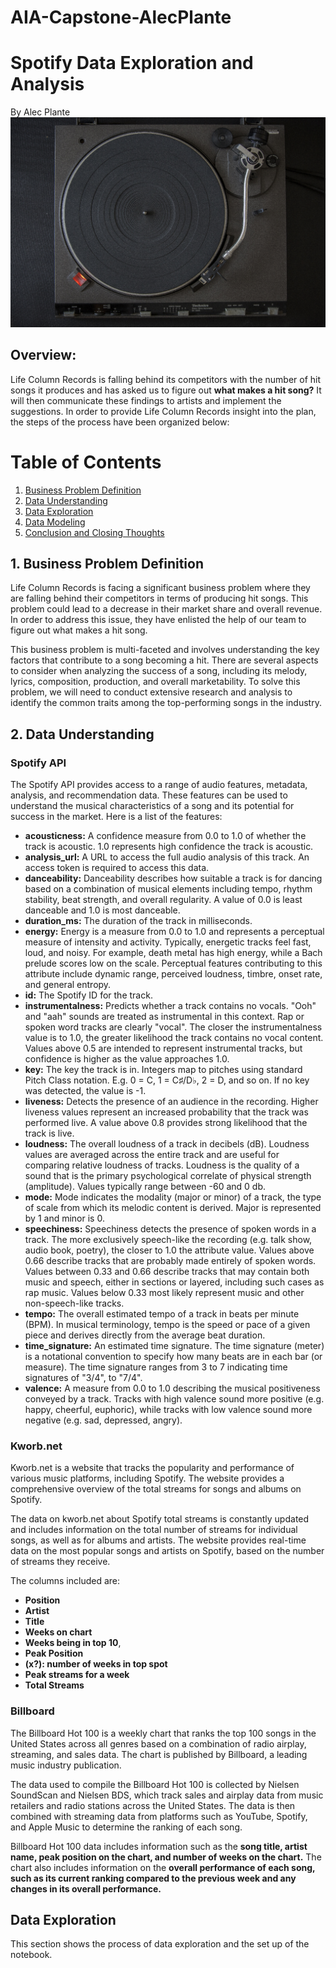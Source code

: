 # AIA-Capstone-AlecPlante
# Spotify Data Exploration and Analysis 
By Alec Plante
![image](images/Record.png)



## Overview:
Life Column Records is falling behind its competitors with the number of hit songs it produces and has asked us to figure out **what makes a hit song?** It will then communicate these findings to artists and implement the suggestions. In order to provide Life Column Records insight into the plan, the steps of the process have been organized below:

# Table of Contents
1. [Business Problem Definition](#part1)
2. [Data Understanding](#part2)
3. [Data Exploration](#part3)
4. [Data Modeling](#part4)
5. [Conclusion and Closing Thoughts](#part5)

## 1. Business Problem Definition <a name="part1"></a>
Life Column Records is facing a significant business problem where they are falling behind their competitors in terms of producing hit songs. This problem could lead to a decrease in their market share and overall revenue. In order to address this issue, they have enlisted the help of our team to figure out what makes a hit song.

This business problem is multi-faceted and involves understanding the key factors that contribute to a song becoming a hit. There are several aspects to consider when analyzing the success of a song, including its melody, lyrics, composition, production, and overall marketability. To solve this problem, we will need to conduct extensive research and analysis to identify the common traits among the top-performing songs in the industry.

## 2. Data Understanding <a name="part2"></a>

### Spotify API 
The Spotify API provides access to a range of audio features, metadata, analysis, and recommendation data. These features can be used to understand the musical characteristics of a song and its potential for success in the market. Here is a list of the features:
- **acousticness:** A confidence measure from 0.0 to 1.0 of whether the track is acoustic. 1.0 represents high confidence the track is acoustic.
- **analysis_url:** A URL to access the full audio analysis of this track. An access token is required to access this data.
- **danceability:** Danceability describes how suitable a track is for dancing based on a combination of musical elements including tempo, rhythm stability, beat strength, and overall regularity. A value of 0.0 is least danceable and 1.0 is most danceable.
- **duration_ms:** The duration of the track in milliseconds.
- **energy:** Energy is a measure from 0.0 to 1.0 and represents a perceptual measure of intensity and activity. Typically, energetic tracks feel fast, loud, and noisy. For example, death metal has high energy, while a Bach prelude scores low on the scale. Perceptual features contributing to this attribute include dynamic range, perceived loudness, timbre, onset rate, and general entropy.
- **id:** The Spotify ID for the track.
- **instrumentalness:** Predicts whether a track contains no vocals. "Ooh" and "aah" sounds are treated as instrumental in this context. Rap or spoken word tracks are clearly "vocal". The closer the instrumentalness value is to 1.0, the greater likelihood the track contains no vocal content. Values above 0.5 are intended to represent instrumental tracks, but confidence is higher as the value approaches 1.0.
- **key:** The key the track is in. Integers map to pitches using standard Pitch Class notation. E.g. 0 = C, 1 = C♯/D♭, 2 = D, and so on. If no key was detected, the value is -1.
- **liveness:** Detects the presence of an audience in the recording. Higher liveness values represent an increased probability that the track was performed live. A value above 0.8 provides strong likelihood that the track is live.
- **loudness:** The overall loudness of a track in decibels (dB). Loudness values are averaged across the entire track and are useful for comparing relative loudness of tracks. Loudness is the quality of a sound that is the primary psychological correlate of physical strength (amplitude). Values typically range between -60 and 0 db.
- **mode:** Mode indicates the modality (major or minor) of a track, the type of scale from which its melodic content is derived. Major is represented by 1 and minor is 0.
- **speechiness:** Speechiness detects the presence of spoken words in a track. The more exclusively speech-like the recording (e.g. talk show, audio book, poetry), the closer to 1.0 the attribute value. Values above 0.66 describe tracks that are probably made entirely of spoken words. Values between 0.33 and 0.66 describe tracks that may contain both music and speech, either in sections or layered, including such cases as rap music. Values below 0.33 most likely represent music and other non-speech-like tracks.
- **tempo:** The overall estimated tempo of a track in beats per minute (BPM). In musical terminology, tempo is the speed or pace of a given piece and derives directly from the average beat duration.
- **time_signature:** An estimated time signature. The time signature (meter) is a notational convention to specify how many beats are in each bar (or measure). The time signature ranges from 3 to 7 indicating time signatures of "3/4", to "7/4".
- **valence:** A measure from 0.0 to 1.0 describing the musical positiveness conveyed by a track. Tracks with high valence sound more positive (e.g. happy, cheerful, euphoric), while tracks with low valence sound more negative (e.g. sad, depressed, angry).


### Kworb.net
Kworb.net is a website that tracks the popularity and performance of various music platforms, including Spotify. The website provides a comprehensive overview of the total streams for songs and albums on Spotify.

The data on kworb.net about Spotify total streams is constantly updated and includes information on the total number of streams for individual songs, as well as for albums and artists. The website provides real-time data on the most popular songs and artists on Spotify, based on the number of streams they receive.

The columns included are:
- **Position**
- **Artist**
- **Title**
- **Weeks on chart**
- **Weeks being in top 10**, 
- **Peak Position**
- **(x?): number of weeks in top spot**
- **Peak streams for a week**
- **Total Streams**

### Billboard 
The Billboard Hot 100 is a weekly chart that ranks the top 100 songs in the United States across all genres based on a combination of radio airplay, streaming, and sales data. The chart is published by Billboard, a leading music industry publication.

The data used to compile the Billboard Hot 100 is collected by Nielsen SoundScan and Nielsen BDS, which track sales and airplay data from music retailers and radio stations across the United States. The data is then combined with streaming data from platforms such as YouTube, Spotify, and Apple Music to determine the ranking of each song.

Billboard Hot 100 data includes information such as the **song title, artist name, peak position on the chart, and number of weeks on the chart.** The chart also includes information on the **overall performance of each song, such as its current ranking compared to the previous week and any changes in its overall performance.**

## Data Exploration <a name="part3"></a>
This section shows the process of data exploration and the set up of the notebook.
